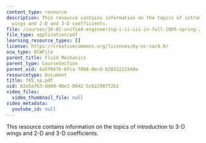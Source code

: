 ```yaml
---
content_type: resource
description: This resource contains information on the topics of introduction to 3-D
  wings and 2-D and 3-D coefficients.
file: /courses/16-01-unified-engineering-i-ii-iii-iv-fall-2005-spring-2006/b2e5a763dd499be100425c622987f2b1_f05_sp.pdf
file_type: application/pdf
learning_resource_types: []
license: https://creativecommons.org/licenses/by-nc-sa/4.0/
ocw_type: OCWFile
parent_title: Fluid Mechanics
parent_type: CourseSection
parent_uid: 6a5f667b-6fca-f068-0ec8-b203122154de
resourcetype: Document
title: f05_sp.pdf
uid: b2e5a763-dd49-9be1-0042-5c622987f2b1
video_files:
  video_thumbnail_file: null
video_metadata:
  youtube_id: null
---
```

This resource contains information on the topics of introduction to 3-D wings and 2-D and 3-D coefficients.